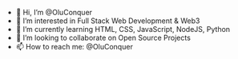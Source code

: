 - 👋 Hi, I’m @OluConquer
- 👀 I’m interested in Full Stack Web Development & Web3
- 🌱 I’m currently learning HTML, CSS, JavaScript, NodeJS, Python
- 💞️ I’m looking to collaborate on Open Source Projects
- 📫 How to reach me: @OluConquer

<!---
OluConquer/OluConquer is a ✨ special ✨ repository because its `README.md` (this file) appears on your GitHub profile.
You can click the Preview link to take a look at your changes.
--->
